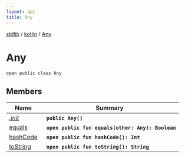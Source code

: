 ```yaml
---
layout: api
title: Any
---
```

[stdlib](../../index.md) / [kotlin](../index.md) / [Any](index.md)

# Any

```
open public class Any
```

## Members

| Name | Summary |
|------|---------|
|[*.init*](_init_.md)|&nbsp;&nbsp;**`public Any()`**<br>|
|[equals](equals.md)|&nbsp;&nbsp;**`open public fun equals(other: Any): Boolean`**<br>|
|[hashCode](hashCode.md)|&nbsp;&nbsp;**`open public fun hashCode(): Int`**<br>|
|[toString](toString.md)|&nbsp;&nbsp;**`open public fun toString(): String`**<br>|
